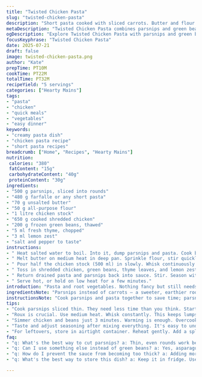 ```yaml
---
title: "Twisted Chicken Pasta"
slug: "twisted-chicken-pasta"
description: "Short pasta cooked with sliced carrots. Butter and flour whipped up to make a quick roux. Chicken broth poured in to form a thickened base. Shredded chicken tossed in with peas and fresh herbs, then combined with veggies and pasta. Seasoned, slightly creamy. A quick warm-up dish with a twist of added lemon zest and fresh thyme. Carrots swapped for parsnips. Peas replaced with green beans. Mixes textures and flavors, easy weeknight twist on a classic."
metaDescription: "Twisted Chicken Pasta combines parsnips and green beans in a creamy sauce with shredded chicken. A delightful twist on a classic dish."
ogDescription: "Explore Twisted Chicken Pasta with parsnips and green beans. A comforting dish with bright flavors and perfect for any weeknight meal."
focusKeyphrase: "Twisted Chicken Pasta"
date: 2025-07-21
draft: false
image: twisted-chicken-pasta.png
author: "Kate"
prepTime: PT10M
cookTime: PT22M
totalTime: PT32M
recipeYield: "5 servings"
categories: ["Hearty Mains"]
tags:
- "pasta"
- "chicken"
- "quick meals"
- "vegetables"
- "easy dinner"
keywords:
- "creamy pasta dish"
- "chicken pasta recipe"
- "short pasta recipes"
breadcrumb: ["Home", "Recipes", "Hearty Mains"]
nutrition: 
 calories: "380"
 fatContent: "15g"
 carbohydrateContent: "40g"
 proteinContent: "30g"
ingredients:
- "500 g parsnips, sliced into rounds"
- "480 g farfalle or any short pasta"
- "70 g unsalted butter"
- "50 g all-purpose flour"
- "1 litre chicken stock"
- "650 g cooked shredded chicken"
- "200 g frozen green beans, thawed"
- "5 ml fresh thyme, chopped"
- "3 ml lemon zest"
- "salt and pepper to taste"
instructions:
- " Heat salted water to boil. Into it, dump parsnips and pasta. Cook both until pasta almost tender - about 10-12 minutes. Drain."
- " Melt butter on medium heat in deep pan. Sprinkle flour, stir quickly, cook roux for 2 minutes to get rid of raw taste."
- " Pour half the chicken stock (500 ml) in slowly. Whisk continuously to avoid lumps. Add remaining broth, bring to bubble."
- " Toss in shredded chicken, green beans, thyme leaves, and lemon zest. Let simmer gently for 3 minutes."
- " Return drained pasta and parsnips back into sauce. Stir. Season with salt and pepper. Adjust thickness with more broth if needed."
- " Serve hot, or hold on low heat for a few minutes."
introduction: "Pasta and root vegetables. Nothing fancy but still needs attention. Parsnips swap carrots for different sweetness and texture. Farfalle holds sauce well - little butterfly shapes trap every bit. Roux is quick, butter and flour mingling to thicken up bitter stock flavors. Chicken beats the plain broth, bringing meaty bits. Green beans step in for peas - crunchier, a bit less sweet. Fresh thyme breaks monotony with earthiness. Lemon zest pops brightness, unexpected but needed. Not smooth, not layered in cream but nicely thick and rustic. No eggs, no nuts, no lactose. Fast cook, simple dinner. Mix, stir, serve. Get messy or chilled leftovers the same day."
ingredientsNote: "Parsnips instead of carrots – a sweeter, earthier root. Frozen green beans instead of peas – extra snap after simmering, less mush. Butter and flour ratio slightly adjusted; thicker roux for better hold of sauce. Fresh thyme over estragon for a different aromatic twist. Lemon zest adds a citrus edge that contrasts richness. Farfalle chosen for its shape, but any short kind will do. Stock preferably homemade or low sodium for control. Chicken shredded – leftovers or store-bought. Salt and pepper to taste - start low and build. No nuts, no dairy aside from butter, no eggs anywhere in this dish."
instructionsNote: "Cook parsnips and pasta together to save time; parsnips need about as much cooking as pasta. Drain well but keep some cooking water as backup. Roux takes 2 full minutes to cook the raw flour taste off, must whisk constantly. Add broth gradually, whisk on medium heat; patience avoids lumps and grainy sauce. Simmer shredded chicken and beans just long enough - 3 minutes to warm through but keep green beans texture. Add pasta and parsnips to sauced pan last - coat everything evenly. Adjust seasoning after mixing. Add lemon zest right before serving for best aroma. Serve immediately or low heat hold for up to 10 minutes, otherwise sauce thickens too much."
tips:
- "Cook parsnips sliced thin. They need less time than you think. Start with water boiling. Don't forget to season well. This makes a difference."
- "Roux is crucial. Use medium heat. Whisk constantly. This keeps lumps away. The texture is key. Too thick or too thin is not good."
- "Simmer chicken and beans just 3 minutes. Warming is enough. Overcooking makes them mushy. That crunch is what you want."
- "Taste and adjust seasoning after mixing everything. It's easy to under-season. Try adding more lemon zest for a fresh kick. It brightens the dish."
- "For leftovers, store in airtight container. Reheat gently. Add a splash of water if needed. Keep the sauce creamy when you warm it."
faq:
- "q: What's the best way to cut parsnips? a: Thin, even rounds work best. Size matters for cooking time. Aim for uniformity. They cook evenly that way."
- "q: Can I use something else instead of green beans? a: Yes, asparagus or broccoli could fit. Just watch the cooking time. Don't overcook vegetables."
- "q: How do I prevent the sauce from becoming too thick? a: Adding more chicken stock helps. Gradually pour. Stir well. This ensures fluidity."
- "q: What's the best way to store this dish? a: Keep it in fridge. Use an airtight container. It lasts about 3-4 days. Reheat slowly to avoid drying."

---
```

